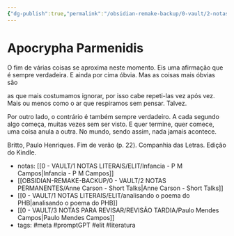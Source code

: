 ```yaml
---
{"dg-publish":true,"permalink":"/obsidian-remake-backup/0-vault/2-notas-permanentes/apocrypha-parmenidis/","tags":["meta","promptGPT","elit","literatura"],"dgHomeLink":true,"dgShowLocalGraph":true,"dgShowFileTree":true,"dgEnableSearch":true,"noteIcon":""}
---
```


# Apocrypha Parmenidis 

O fim de várias coisas se aproxima neste 
momento. Eis uma afirmação 
que é sempre verdadeira. E ainda por cima 
óbvia. Mas as coisas mais óbvias são

as que mais costumamos ignorar, 
por isso cabe repeti-las vez 
após vez. Mais ou menos como o ar 
que respiramos sem pensar. Talvez. 

Por outro lado, o contrário é também 
sempre verdadeiro. A cada segundo 
algo começa, muitas vezes sem 
ser visto. E quer termine, quer comece, 
uma coisa anula a outra. No mundo, 
sendo assim, nada jamais acontece.

Britto, Paulo Henriques. Fim de verão (p. 22). Companhia das Letras. Edição do Kindle. 

- notas: [[0 - VAULT/1 NOTAS LITERAIS/ELIT/Infancia - P M Campos\|Infancia - P M Campos]]
- [[OBSIDIAN-REMAKE-BACKUP/0 - VAULT/2 NOTAS PERMANENTES/Anne Carson - Short Talks\|Anne Carson - Short Talks]]
- [[0 - VAULT/1 NOTAS LITERAIS/ELIT/analisando o poema do PHB\|analisando o poema do PHB]]
- [[0 - VAULT/3 NOTAS PARA REVISAR/REVISÃO TARDIA/Paulo Mendes Campos\|Paulo Mendes Campos]]
- tags: #meta #promptGPT #elit #literatura 